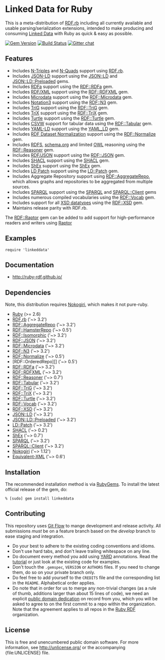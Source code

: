 # Linked Data for Ruby

This is a meta-distribution of [RDF.rb][] including all currently available
and usable parsing/serialization extensions, intended to make producing and
consuming [Linked Data][] with Ruby as quick & easy as possible.

[![Gem Version](https://badge.fury.io/rb/linkeddata.svg)](http://badge.fury.io/rb/linkeddata)
[![Build Status](https://github.com/ruby-rdf/linkeddata/workflows/CI/badge.svg?branch=develop)](https://github.com/ruby-rdf/linkeddata/actions?query=workflow%3ACI)
[![Gitter chat](https://badges.gitter.im/ruby-rdf/rdf.png)](https://gitter.im/ruby-rdf/rdf)

## Features

* Includes [N-Triples][] and [N-Quads][] support using [RDF.rb][].
* Includes [JSON-LD][] support using the [JSON::LD][] and [JSON::LD::Preloaded] gems.
* Includes [RDFa][] support using the [RDF::RDFa][] gem.
* Includes [RDF/XML][] support using the [RDF::RDFXML][] gem.
* Includes [Microdata][] support using the [RDF::Microdata][] gem.
* Includes [Notation3][] support using the [RDF::N3][] gem.
* Includes [TriG][] support using the [RDF::TriG][] gem.
* Includes [TriX][] support using the [RDF::TriX][] gem.
* Includes [Turtle][] support using the [RDF::Turtle][] gem.
* Includes [CSVW][] support for tabular data using the [RDF::Tabular][] gem.
* Includes [YAML-LD][] support using the [YAML_LD][]  gem.
* Includes [RDF Dataset Normalization][Normalization] support using the [RDF::Normalize][] gem.
* Includes  [RDFS][], [schema.org][] and limited [OWL][] reasoning using the [RDF::Reasoner][] gem.
* Includes [RDF/JSON][] support using the [RDF::JSON][] gem.
* Includes [SHACL][] support using the [SHACL][] gem.
* Includes [ShEx][] support using the [ShEx][] gem.
* Includes [LD Patch][] support using the [LD::Patch][] gem.
* Includes Aggregate Repository support using [RDF::AggregateRepo][], which allows graphs and repositories to be aggregated from multiple sources.
* Includes [SPARQL][] support using the [SPARQL][SPARQL gem] and [SPARQL::Client][] gems
* Includes numerous compiled vocabularies using the [RDF::Vocab][] gem.
* Includes support for all [XSD datatypes][] using the [RDF::XSD][] gem.
* Maintains release parity with RDF.rb.

The [RDF::Raptor][] gem can be added to add support for high-performance readers and writers using [Raptor][]
## Examples

    require 'linkeddata'

## Documentation

* <http://ruby-rdf.github.io/>

## Dependencies
Note, this distribution requires [Nokogiri][], which makes it not pure-ruby.

* [Ruby](https://www.ruby-lang.org/en/) (>= 2.6)
* [RDF.rb][] ('~> 3.2')
* [RDF::AggregateRepo][] ('~> 3.2')
* [RDF::HamsterRepo][] ('~> 0.5')
* [RDF::Isomorphic][] ('~> 3.2')
* [RDF::JSON][] ('~> 3.2')
* [RDF::Microdata][] ('~> 3.2')
* [RDF::N3][] ('~> 3.2')
* [RDF::Normalize][] ('~> 0.5')
* [RDF::OrderedRepo][] ('~> 0.5')
* [RDF::RDFa][] ('~> 3.2')
* [RDF::RDFXML][] ('~> 3.2')
* [RDF::Reasoner][] ('~> 0.7')
* [RDF::Tabular][] ('~> 3.2')
* [RDF::TriG][] ('~> 3.2')
* [RDF::TriX][] ('~> 3.2')
* [RDF::Turtle][] ('~> 3.2')
* [RDF::Vocab][] ('~> 3.2')
* [RDF::XSD][] ('~> 3.2')
* [JSON::LD][] ('~> 3.2')
* [JSON::LD::Preloaded][] ('~> 3.2')
* [LD::Patch][] ('~> 3.2')
* [SHACL][SHACL gem] ('~> 0.2')
* [ShEx][ShEx gem] ('~> 0.7')
* [SPARQL][SPARQL gem] ('~> 3.2')
* [SPARQL::Client][] ('~> 3.2')
* [Nokogiri][] ('~> 1.12')
* [Equivalent-XML](https://rubygems.org/gems/equivalent-xml) ('~> 0.6')

## Installation

The recommended installation method is via [RubyGems](https://rubygems.org/).
To install the latest official release of the gem, do:

    % [sudo] gem install linkeddata

## Contributing
This repository uses [Git Flow](https://github.com/nvie/gitflow) to mange development and release activity. All submissions _must_ be on a feature branch based on the _develop_ branch to ease staging and integration.

* Do your best to adhere to the existing coding conventions and idioms.
* Don't use hard tabs, and don't leave trailing whitespace on any line.
* Do document every method you add using [YARD][] annotations. Read the
  [tutorial][YARD-GS] or just look at the existing code for examples.
* Don't touch the `.gemspec`, `VERSION` or `AUTHORS` files. If you need to
  change them, do so on your private branch only.
* Do feel free to add yourself to the `CREDITS` file and the corresponding
  list in the `README`. Alphabetical order applies.
* Do note that in order for us to merge any non-trivial changes (as a rule
  of thumb, additions larger than about 15 lines of code), we need an
  explicit [public domain dedication][PDD] on record from you,
  which you will be asked to agree to on the first commit to a repo within the organization.
  Note that the agreement applies to all repos in the [Ruby RDF](https://github.com/ruby-rdf/) organization.

## License

This is free and unencumbered public domain software. For more information,
see <http://unlicense.org/> or the accompanying {file:UNLICENSE} file.

[YARD]:             https://yardoc.org/
[YARD-GS]:          https://rubydoc.info/docs/yard/file/docs/GettingStarted.md
[PDD]:              https://unlicense.org/#unlicensing-contributions

[RDF.rb]:             https://ruby-rdf.github.io/rdf
[RDF::AggregateRepo]: https://ruby-rdf.github.io/rdf-aggregate-repo
[RDF::HamsterRepo]:    https://ruby-rdf.github.io/rdf-hamster-repo
[RDF::Isomorphic]:    https://ruby-rdf.github.io/rdf-isomorphic
[RDF::JSON]:          https://ruby-rdf.github.io/rdf-json
[RDF::Microdata]:     https://ruby-rdf.github.io/rdf-microdata
[RDF::N3]:            https://ruby-rdf.github.io/rdf-n3
[RDF::Normalize]:     https://ruby-rdf.github.io/rdf-normalize
[RDF::Ordredepo]:    https://ruby-rdf.github.io/rdf-ordered-repo
[RDF::Raptor]:        https://ruby-rdf.github.io/rdf-raptor
[RDF::RDFa]:          https://ruby-rdf.github.io/rdf-rdfa
[RDF::RDFXML]:        https://ruby-rdf.github.io/rdf-rdfxml
[RDF::Reasoner]:      https://ruby-rdf.github.io/rdf-reasoner
[RDF::Tabular]:       https://ruby-rdf.github.io/rdf-tabular
[RDF::TriG]:          https://ruby-rdf.github.io/rdf-trig
[RDF::TriX]:          https://ruby-rdf.github.io/rdf-trix
[RDF::Turtle]:        https://ruby-rdf.github.io/rdf-turtle
[RDF::Vocab]:         https://ruby-rdf.github.io/rdf-vocab
[RDF::XSD]:           https://ruby-rdf.github.io/rdf-xsd
[JSON::LD]:           https://ruby-rdf.github.io/json-ld
[JSON::LD::Preloaded]: https://ruby-rdf.github.io/json-ld-preloaded
[LD::Patch]:          https://ruby-rdf.github.io/ld-patch
[SHACL gem]:           https://ruby-rdf.github.io/shacl
[ShEx gem]:           https://ruby-rdf.github.io/shex
[SPARQL gem]:         https://ruby-rdf.github.io/sparql
[SPARQL::Client]:     https://ruby-rdf.github.io/sparql-client
[YAML_LD]:           https://ruby-rdf.github.io/yaml-ld

[Linked Data]:        http://linkeddata.org/
[CSVW]:               https://www.w3.org/standards/techs/csv#w3c_all
[JSON-LD]:            http://www.w3.org/TR/json-ld/ "JSON-LD 1.1"
[LD Patch]:           http://www.w3.org/TR/ldpatch/ "LD Patch"
[Microdata]:          http://www.w3.org/TR/microdata-rdf/ "Microdata to RDF"
[N-Quads]:            http://www.w3.org/TR/n-quads/ "N-Quads"
[N-Triples]:          http://www.w3.org/TR/n-triples/ "N-Triples"
[Nokogiri]:           https://rubygems.org/gems/nokogiri
[Normalization]:      https://json-ld.github.io/normalization/spec/ "RDF Dataset Normalization"
[Notation3]:          https://www.w3.org/TeamSubmission/n3/
[OWL]:                http://www.w3.org/TR/owl2-overview/
[Raptor]:   http://librdf.org/raptor/
[RDF/JSON]:           https://dvcs.w3.org/hg/rdf/raw-file/default/rdf-json/index.html
[RDF/XML]:            http://www.w3.org/TR/rdf-syntax-grammar/
[RDFa]:               http://www.w3.org/TR/rdfa-core/
[RDFS]:               http://www.w3.org/TR/rdf11-mt/
[schema.org]:         http://schema.org/
[SHACL]:               https://www.w3.org/TR/shacl/
[ShEx]:               http://shex.io/shex-semantics/
[SPARQL]:             http://www.w3.org/TR/sparql11-overview/
[TriG]:               http://www.w3.org/TR/trig/
[TriX]:               http://www.w3.org/2004/03/trix/
[Turtle]:             http://www.w3.org/TR/turtle/
[XSD Datatypes]: http://www.w3.org/TR/2004/REC-xmlschema-2-20041028/#built-in-datatypes
[YAML-LD]: https://json-ld.github.io/yaml-ld/spec
